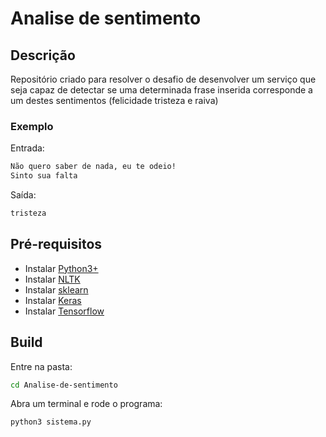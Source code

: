 # Analise de sentimento

## Descrição 

Repositório criado para resolver o desafio de desenvolver um serviço que seja capaz de detectar se uma determinada frase inserida corresponde a um destes sentimentos (felicidade tristeza e raiva)

### Exemplo
Entrada:
```sh
Não quero saber de nada, eu te odeio!
Sinto sua falta
```

Saída:
```sh
tristeza
```

## Pré-requisitos

* Instalar [Python3+](https://www.python.org/downloads/) 
* Instalar [NLTK](https://www.nltk.org/install.html)
* Instalar [sklearn](https://scikit-learn.org/stable/install.html)
* Instalar [Keras](https://pypi.org/project/Keras/)
* Instalar [Tensorflow](https://www.tensorflow.org/install?hl=pt-br)

## Build

Entre na pasta:

```sh
cd Analise-de-sentimento
```

Abra um terminal e rode o programa:
```sh
python3 sistema.py
```
